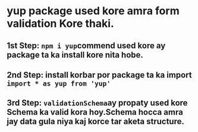 # yup package used kore amra form validation Kore thaki.

## 1st Step: `npm i yup`commend used kore ay package ta ka install kore nita hobe.

## 2nd Step: install korbar por package ta ka import `import * as yup from 'yup'`

## 3rd Step: `validationSchema`ay propaty used kore Schema ka valid kora hoy.Schema hocca amra jay data gula niya kaj korce tar aketa structure.
